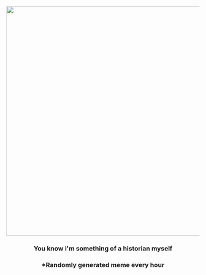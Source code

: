 <p align="center">
        <img src="https://i.redd.it/y0g8sdefqjq81.gif" width="600" height="600">
        </p>
        <h3 align="center">You know i'm something of a historian myself</h3>
        <h3 align="center">*Randomly generated meme every hour</h3>
    